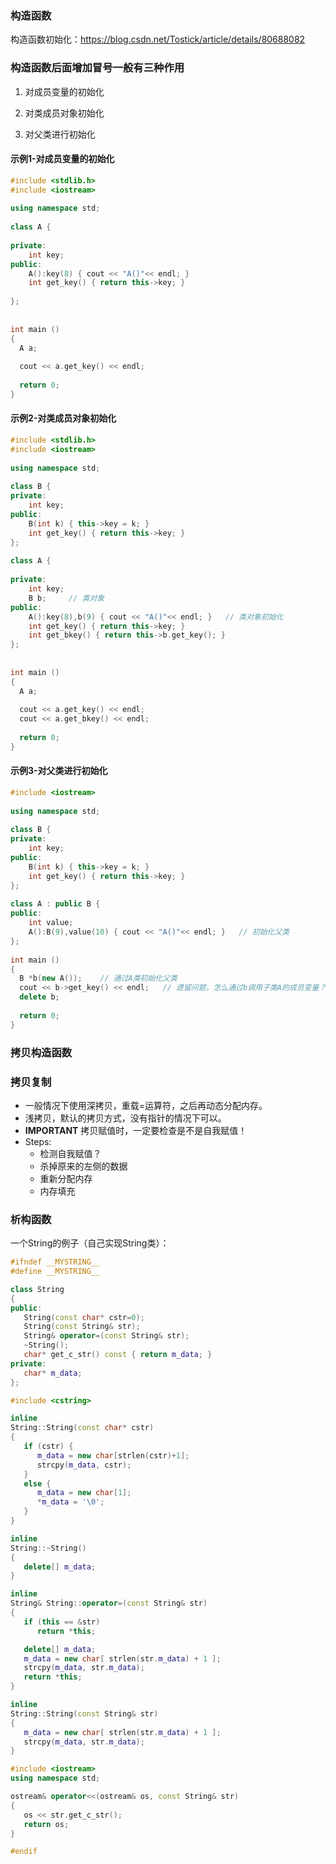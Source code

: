 
### 构造函数

 构造函数初始化：https://blog.csdn.net/Tostick/article/details/80688082

### 构造函数后面增加冒号一般有三种作用

1. 对成员变量的初始化

2. 对类成员对象初始化

3. 对父类进行初始化

#### 示例1-对成员变量的初始化

```C++
#include <stdlib.h>
#include <iostream>
 
using namespace std;
 
class A {
 
private:
    int key;
public:
    A():key(8) { cout << "A()"<< endl; }
    int get_key() { return this->key; }
 
};
 
 
int main ()
{ 
  A a;
 
  cout << a.get_key() << endl;
 
  return 0;
}
```

#### 示例2-对类成员对象初始化

```C++
#include <stdlib.h>  
#include <iostream>  
  
using namespace std;  
 
class B {
private:
    int key;
public:
    B(int k) { this->key = k; }
    int get_key() { return this->key; }
};
 
class A {
 
private:
    int key;
    B b;     // 类对象
public:
    A():key(8),b(9) { cout << "A()"<< endl; }   // 类对象初始化
    int get_key() { return this->key; }
    int get_bkey() { return this->b.get_key(); }
};
  
 
int main ()  
{  
  A a;
 
  cout << a.get_key() << endl;
  cout << a.get_bkey() << endl;
 
  return 0;  
}
```

#### 示例3-对父类进行初始化

```C++
#include <iostream>  
  
using namespace std;  
 
class B {
private:
    int key;
public:
    B(int k) { this->key = k; }
    int get_key() { return this->key; }
};
 
class A : public B {
public:
    int value;
    A():B(9),value(10) { cout << "A()"<< endl; }   // 初始化父类
};
 
int main ()  
{  
  B *b(new A());    // 通过A类初始化父类
  cout << b->get_key() << endl;   // 遗留问题，怎么通过b调用子类A的成员变量？？？
  delete b;
 
  return 0;  
}
```

### 拷贝构造函数

### 拷贝复制

* 一般情况下使用深拷贝，重载=运算符，之后再动态分配内存。
* 浅拷贝，默认的拷贝方式，没有指针的情况下可以。
* **IMPORTANT** 拷贝赋值时，一定要检查是不是自我赋值！
* Steps:
  * 检测自我赋值？
  * 杀掉原来的左侧的数据
  * 重新分配内存
  * 内存填充

### 析构函数

一个String的例子（自己实现String类）：

```C++
#ifndef __MYSTRING__
#define __MYSTRING__

class String
{
public:                                 
   String(const char* cstr=0);                     
   String(const String& str);                    
   String& operator=(const String& str);         
   ~String();                                    
   char* get_c_str() const { return m_data; }
private:
   char* m_data;
};

#include <cstring>

inline
String::String(const char* cstr)
{
   if (cstr) {
      m_data = new char[strlen(cstr)+1];
      strcpy(m_data, cstr);
   }
   else {   
      m_data = new char[1];
      *m_data = '\0';
   }
}

inline
String::~String()
{
   delete[] m_data;
}

inline
String& String::operator=(const String& str)
{
   if (this == &str)
      return *this;

   delete[] m_data;
   m_data = new char[ strlen(str.m_data) + 1 ];
   strcpy(m_data, str.m_data);
   return *this;
}

inline
String::String(const String& str)
{
   m_data = new char[ strlen(str.m_data) + 1 ];
   strcpy(m_data, str.m_data);
}

#include <iostream>
using namespace std;

ostream& operator<<(ostream& os, const String& str)
{
   os << str.get_c_str();
   return os;
}

#endif

```
